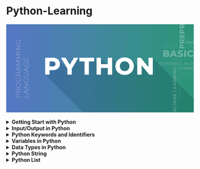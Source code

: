 # Python-Learning

![Python](images/Python4.png)

<details>
<summary><b>Getting Start with Python</b></summary>

Python is a high-level, interpreted programming language known for its simplicity and readability.Python is a popular programming language. It was created by Guido van Rossum, and released in 1991. It is used in machine learning, web development, desktop applications, and many other fields.

### <b>Getting Start with Python</b>
---

1. <code><b>Install Python:</b></code> At first, we need to download and install python. Make sure to download the latest version for our operating system.
2. <code><b>Choose a IDE:</b></code> For write our code we need to install text editor. Some popular Python IDEs include PyCharm, Visual Studio Code, and Jupyter Notebook. Visual Studio Code is better.
3. <code><b>Write First Python Program:</b></code></br>
   
    ```python
    print("Hello, Python!")
    ```
    Save this code in a file with a <code> .py </code> extension, such as <code>hello.py</code>
4. <code><b>Run Python Program:</b></code> To run Python program, open a terminal or command prompt, navigate to the directory where Python file is located, and then type python hello.py.

</details>

<details>
<summary><b>Input/Output in Python</b></summary>

### <b>Input in Python:</b>
---
<code>input(): </code>This function first takes the input from the user and converts it into a string. The type of the returned object always will be <class ‘str’>.

<b>Input Syntax:</b>

```python
name = input("Enter your name: ")

//integer or other
numer = int(input("Enter a number: "))
```

<b>For Multiple input:</b>

```python
# For multiple input
x, y = input("Enter two values: ").split()
print("Number of boys: ", x)
print("Number of girls: ", y)
```

### <b>Output in Python:</b>
---
Python print() function prints the message to the screen or any other standard output device.

```python
# Displaying text output
print("Hello, World!")
```

<b>Formatting Output:</b>

```python
# Using % operator for string formatting
name = "Alice"
age = 25

print("Hello, my name is", name, "and I am", age, "years old.")

# Using f-strings (Python 3.6+)
print(f"Name: {name}, Age: {age}")
```

<b>Print Concatenated Strings</b>

```python
print('Python is a Wonderful ' + 'Programming Language.')
```

</details>

<details>
<summary><b>Python Keywords and Identifiers</b></summary>

### <b>Python Keywords:</b>
---
Python, keywords are reserved words that have special meanings and purposes. These keywords cannot be used as identifiers (such as variable names or function names) in Python programs. Here's a list of all the keywords in Python:

| False | None | True | and | as |
|---|---|---|---|---|
| assert | async | await | break | class |
| continue | def | del | elif | else |
| except | finally | for | from | global |
| if | import | in | is | lambda |
| nonlocal | not | or | pass | raise |
| return | try | while | with | yield |

<b>Print Keywords by coding:</b>

```python
import keyword

keywords = keyword.kwlist

# Print the list of keywords
print("List of Python Keywords:")
for kw in keywords:
    print(kw)
```

### <b>Python Identifiers:</b>
---
In Python, an identifier is a name given to entities like variables, functions, classes, etc. It is used to identify and refer to these entities in the code. Here are the rules for naming identifiers in Python:

+ An identifier can only contain alphanumeric characters (a-z, A-Z, 0-9) and underscores (_). It cannot start with a digit.
+ Python is case-sensitive, so myVar and myvar are different identifiers.
+ Identifiers cannot be a reserved keyword. These keywords have special meanings in Python and cannot be used as identifiers.
+ There is no limit on the length of an identifier, but it's recommended to keep it concise and meaningful.

<b>Valid Identifiers</b>

```python
my_variable
myVar
my_function
MyClass
MY_CONSTANT
```

<b>Invalid Identifiers:</b>

```python
2variable -->(starts with a digit)
my-variable -->(contains a hyphen)
if -->(reserved keyword)
my variable -->(contains a space)
```

</details>

<details>
<summary><b>Variables in Python</b></summary>
In Python, a variable is a named storage location used to store data values. Variables are created when you assign a value to them using the assignment operator =. 

+ <code><b>Variable Assignment:</b></code> In Python, variables do not need to be declared with any particular type, and can even change type after they have been set.

    ```python
    x = 10          # Assigning an integer value
    name = "Alice"  # Assigning a string value
    is_valid = True # Assigning a boolean value
    ```
+ <code><b>Variable Reassignment:</b></code> We can change the value of a variable by assigning a new value to it.
  
  ```python
    x = 4       # x is of type int
    x = "Sally" # x is now of type str
  ```

+ <code><b>Variable Type Casting:</b></code> If we want to specify the data type of a variable, this can be done with casting.
  
  ```python
    x = str(3)    # x will be '3'
    y = int(3)    # y will be 3
    z = float(3)  # z will be 3.0
  ```

+ <code><b>Getting Type of Variable:</b></code> We can get the data type of a variable with the <code>type()</code> function.

    ```python
    x = 5
    y = "John"
    print(type(x))
    print(type(y))
    ```

+ <code><b>Multiple Assignment:</b></code> We can assign values to multiple variables in a single line using multiple assignment.
  
  ```python
    x, y, z = 10, 20, 30
  ```

  ```python
    x = y = z = "Orange"
    print(x)
    print(y)
    print(z)
  ```

+ <code><b>Global Variable:</b></code> Variables that are created outside of a function (as in all of the examples above) are known as global variables.
  
  ```python
    x = "awesome"

    def myfunc():
       print("Python is " + x)

    myfunc()
  ```

  ```python
    x = "awesome"

    def myfunc():
       x = "fantastic"
       print("Python is " + x)

    myfunc()

    print("Python is " + x)
  ```

</details>

<details>
<summary><b>Data Types in Python</b></summary>
Data types are the classification or categorization of data items. It represents the kind of value that tells what operations can be performed on a particular data.

![DataType](images/Python-data-structure.jpg)

| Example                              | Data Type  |
|--------------------------------------|------------|
| x = "Hello World"                   | str        |
| x = 20                               | int        |
| x = 20.5                             | float      |
| x = 1j                               | complex    |
| x = ["apple", "banana", "cherry"]    | list       |
| x = ("apple", "banana", "cherry")    | tuple      |
| x = range(6)                         | range      |
| x = {"name" : "John", "age" : 36}    | dict       |
| x = {"apple", "banana", "cherry"}    | set        |
| x = frozenset({"apple", "banana", "cherry"}) | frozenset |
| x = True                             | bool       |
| x = b"Hello"                        | bytes      |
| x = bytearray(5)                     | bytearray |
| x = memoryview(bytes(5))             | memoryview |
| x = None                             | NoneType   |

<b>Coding Example:</b>

```python
# str
my_string = "Hello, World!"
print(my_string)

# int
my_integer = 42
print(my_integer)

# float
my_float = 3.14
print(my_float)

# complex
my_complex = 1 + 2j
print(my_complex)

# list
my_list = ["apple", "banana", "cherry"]
print(my_list)

# tuple
my_tuple = ("apple", "banana", "cherry")
print(my_tuple)

# range
my_range = range(5)
print(list(my_range))

# dict
my_dict = {"name": "John", "age": 36}
print(my_dict)

# set
my_set = {"apple", "banana", "cherry"}
print(my_set)

# frozenset
my_frozenset = frozenset({"apple", "banana", "cherry"})
print(my_frozenset)

# bool
my_bool = True
print(my_bool)

# bytes
my_bytes = b"Hello"
print(my_bytes)

# bytearray
my_bytearray = bytearray(5)
print(my_bytearray)

# memoryview
my_memoryview = memoryview(b"Hello")
print(my_memoryview)

# NoneType
my_none = None
print(my_none)
```

</details>

<details>
<summary><b>Python String</b></summary>

## <b>String in Python:</b>
---
A String is a data structure in Python that represents a sequence of characters. It is an immutable data type, meaning that once we have created a string, we cannot change it. Strings in Python are created by enclosing the characters within either single quotes (') or double quotes (").

+ <code><b>Creating String:</b></code>

  ```python
  # create a string using double quotes
  str1 = "This string into double quotes"

  # create a string using single quotes
  str2 = 'This string into single quotes'

  #Print String
  print(str1)
  print(str2)
  ```

+ <code><b>Indexing & Slicing:</b></code> We can access individual characters in a string using indexing. Python uses zero-based indexing, meaning the first character is at index 0, the second at index 1,  -1 refers to the last character, -2 refers to the second last character, and so on.

  ![string](images/strings.jpg)

  ```python
  str1 = "PythonProgramming"
  print("Initial String: ") 
  print(str1) 

  # Printing First character 
  print("\nFirst character of String is: ") 
  print(str1[0]) 

  # Printing Last character 
  print("\nLast character of String is: ") 
  print(str1[-1]) 

  # Printing Specific Range
  print("\nSpecific Range of String is: ") 
  print(str1[6:]) 

  # Printing characters between 
  print("\nSlicing characters between 3rd and 2nd last character: ") 
  print(str1[3:-2])
  ```

+ <code><b>Concatenation:</b></code> Strings can be concatenated using the + operator.
  
  ```python
  str1 = "Hello"
  str2 = "World"
  result = str1 + " " + str2
  print(result)
  ```

+ <code><b>Reversing a Python String</b></code> By accessing characters from a string, we can also reverse strings in Python. We can Reverse a string by using String slicing method.
  
  ```python
  #Program to reverse a string 
  string = "PythonProgramming"
  print(string[::-1])
  ```

### <b>String Methods:</b>
---

Python provides many built-in methods to manipulate strings, such as <b>upper(), lower(), strip(), replace(), split(), join()</b>, and many more.

+ <code>capitalize():</code> Converts the first character of the string to uppercase

  ```python
  my_string = "Hello, World!"
  print(my_string.capitalize())  # Output: "Hello, world!"
  ```
+ <code>upper():</code> Converts all characters of the string to uppercase

  ```python
  my_string = "Hello, World!"
  print(my_string.upper())  # Output: "HELLO, WORLD!"
  ```

+ <code>lower():</code> Converts all characters of the string to lowercase

  ```python
  my_string = "Hello, World!"
  print(my_string.lower())  # Output: "hello, world!"
  ```

+ <code>strip():</code> Removes leading and trailing whitespace from the string

  ```python
  my_string_with_spaces = "   Hello, World!   "
  print(my_string_with_spaces.strip())  # Output: "Hello, World!"
  ```
  
+ <code>replace():</code> Replaces a specified substring with another substring

  ```python
    my_string = "Hello, World!"
    print(my_string.replace("Hello", "Hi"))  # Output: "Hi, World!"
  ```

+ <code>split():</code> Splits the string into a list of substrings based on a delimiter

  ```python
  my_string = "Hello, World!"
  print(my_string.split(", "))  # Output: ['Hello', 'World!']
  ```

+ <code>find():</code> Searches the string for a specified value and returns the position of where it was found

  ```python
  my_string = "Hello, World!"
  print(my_string.find("World"))  # Output: 7
  ```

+ <code>count():</code> Returns the number of occurrences of a specified value in the string

  ```python
  my_string = "Hello, World!"
  print(my_string.count("l"))  # Output: 3
  ```

+ <code>isalpha():</code> Returns True if all characters in the string are alphabet letters (a-z).Don't used any whitespace.

  ```python
  my_string = "Hello, World!"
  print(my_string.isalpha())  # Output: False
  
  my_string = "HelloWorld"
  print(my_string.isalpha())  # Output: True
  ```

+ <code>isnumeric():</code> Returns True if all characters in the string are numeric

  ```python
  numeric_string = "12345"
  print(numeric_string.isnumeric())  # Output: True
  ```

+ <code>startswith():</code> Returns True if the string starts with the specified value

  ```python
  my_string = "Hello, World!"
  print(my_string.startswith("Hello"))  # Output: True
  ```

+ <code>endswith():</code> Returns True if the string ends with the specified value

  ```python
  my_string = "Hello, World!"
  print(my_string.endswith("World!"))  # Output: True
  ```

+ <code>join():</code> Joins the elements of an iterable (such as a list) into a string, using the string as a separator

  ```python
  my_list = ["Hello", "World", "Python"]
  print("-".join(my_list))  # Output: "Hello-World-Python"
  ```

+ <code>format():</code> Formats the string

  ```python
  name = "Alice"
  age = 30
  print("My name is {} and I am {} years old.".format(name, age))  # Output: "My name is Alice and I am 30 years old."
  ```

+ <code>encode():</code> Encodes the string using the specified encoding

  ```python
  my_string = "Hello, World!"
  encoded_string = my_string.encode("utf-8")
  print(encoded_string)  # Output: b'Hello, World!'
  ```

+ <code>isdigit():</code> Returns True if all characters in the string are digits

  ```python
  numeric_string = "12345"
  print(numeric_string.isdigit())  # Output: True
  ```
</details>

<details>
<summary><b>Python List</b></summary>


## <b>Python List</b>
---
Python Lists are just like dynamically sized arrays, declared in other languages. Lists store multiple data together in a single variable. List items are ordered, changeable, and allow duplicate values. Lists can contain elements of different data types, and we can add, remove, or modify elements in a list.

<b>Creating list:</b></br>
---
We can create a list by enclosing comma-separated values within square brackets [ ].

```python
# Creating a list of numbers
numbers = [1, 2, 3, 4, 5]
print(numbers)

# Creating a list of strings
program = ["Python", "Java", "JavaScript"]
print(program)

# Creating a list with mixed data types
mixed_list = [1, "apple", True, 3.14]
print(mixed_list)
```

<b>Accessing Elements from List:</b></br>
---
Each element in a list is associated with a number, known as a list index. Use the index operator [ ] to access an item in a list. The index must be an integer. Nested lists are accessed using nested indexing. 

![List](images/list-index-python.png)

```python
# Creating a list of numbers
numbers = [1, 2, 3, 4, 5]
program = ["Python", "Java", "JavaScript"]
mixed_list = [1, "apple", True, 3.14]

# Accessing elements by index
print(numbers[0])   # Output: 1
print(program[1])    # Output: Java
```

<b>Modifying Elements:</b></br>
---

```python
# Modifying elements
program = ["Python", "Java", "JavaScript"]
program[1]= "C++"
print(program)   #output: Python, C++, JavaScript
```

<b>Adding Elemetns:</b></br>
---

We can add elements to the end of a list using the <code>append()</code> method or insert elements at a specific position using the <code>insert()</code> method.
+ <code>append():</code>  Using the append() method only one element at a time can be added to the list.
  
  ```python
  program = ["Python", "Java", "JavaScript"]
  program.append("C++")
  print(program) 
  ```
+ <code>insert():</code> The insert() method inserts an item at the specified index.
  
  ```python
  program = ["Python", "Java", "JavaScript"]
  program.insert(1, "C++")
  print(program) 
  ```
+ <code>extend():</code> This method is used to add multiple elements at the same time at the end of the list. Also used to append elements from another list to the current list.

  ```python
  program = ["Python", "Java", "JavaScript"]
  program.extend(["C++","Dart"])
  print(program)

  #Append List
  backend = ["Python", "Java"]
  frontend = ["HTML","CSS"]
  backend.extend(frontend)
  print(backend)
  ```

### <b>Removing Elements:</b>
---
We can remove elements from a list using the <code>remove()</code> method to remove a specific value, or the <code>pop()</code> method to remove an element by index.

+ <code>remove():</code> Remove() method only removes one element at a time, to remove a range of elements, the iterator is used. The remove() method removes the specified item.

  ```python
  program = ["Python", "Java", "JavaScript"]
  program.remove("Python")
  print(program)
  ```

+ <code>pop():</code> function can also be used to remove and return an element from the list, but by default it removes only the last element of the list, to remove an element from a specific position of the List, the index of the element is passed as an argument to the pop() method.

  ```python
  program = ["Python", "Java", "JavaScript"]
  program.pop(2)
  print(program)
  ```

+ <code>del:</code> The `del` keyword also removes the specified index. The `del` keyword can also delete the list completely

  ```python
  thislist = ["apple", "banana", "cherry"]
  del thislist[0]

  #Delete the list
  del thislist
  ```

+ <code>clear():</code> The clear() method empties the list. The list still remains, but it has no content.

  ```python
  thislist = ["apple", "banana", "cherry"]
  thislist.clear()
  ```

<b>Sort List:</b></br>
---
In Python, we can sort a list using the sort() method or the built-in sorted() function.

+ <code>sort():</code> The sort() method sorts the list in place, it modifies the original list.
  
  ```python
  my_list = [3, 1, 4, 1, 5, 9, 2, 6]
  my_list.sort()
  print("Sorted list:", my_list)

  program = ["Python", "Java", "Dart", "JavaScript", "C++"]
  program.sort()
  print("Sorted list:",program)
  ```

  Sort the list in descending order

  ```python
  # Sort the list in descending order
  my_list = [3, 1, 4, 1, 5, 9, 2, 6]
  my_list.sort(reverse=True)
  print("Sorted list:", my_list)

  program = ["Python", "Java", "Dart", "JavaScript", "C++"]
  program.sort(reverse=True)
  print("Sorted list:",program)
  ```
+ <code>sorted():</code> The sorted() function returns a new sorted list without modifying the original list.

  ```python
  my_list = [3, 1, 4, 1, 5, 9, 2, 6]
  sort_list = sorted(my_list)
  print("Sorted list:", sort_list)

  program = ["Python", "Dart", "JavaScript", "C++"]
  sort_list2 = sorted(program, reverse= True)
  print("Sorted list:",sort_list2)
  ```

<b>Copy List:</b></br>
---
To copy a list in Python, we have a couple of options. We can use the copy() method, or we can use slicing or the list() constructor. We cannot copy a list simply by typing list2 = list1, because: list2 will only be a reference to list1, and changes made in list1 will automatically also be made in list2.

```python
program = ["Python", "Dart", "JavaScript", "C++"]
new_program = program.copy()
print(new_program)
```

Another way to make a copy is to use the built-in method list()

```python
program = ["Python", "Dart", "JavaScript", "C++"]
new_program = list(program)
print(new_program)
```

</details>
